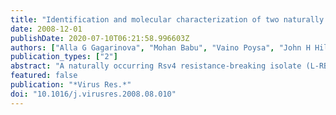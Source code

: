 ```yaml
---
title: "Identification and molecular characterization of two naturally occurring Soybean mosaic virus isolates that are closely related but differ in their ability to overcome Rsv4 resistance."
date: 2008-12-01
publishDate: 2020-07-10T06:21:58.996603Z
authors: ["Alla G Gagarinova", "Mohan Babu", "Vaino Poysa", "John H Hill", "Aiming Wang"]
publication_types: ["2"]
abstract: "A naturally occurring Rsv4 resistance-breaking isolate (L-RB) and a closely related non-resistance-breaking isolate (L) of Soybean mosaic virus (SMV) were identified in soybean fields in London, Ontario, Canada. The viral genomes of L and L-RB were completely sequenced. Each isolate has a 9585-nucleotide genome with a single open reading frame encoding a polyprotein of approximately 350 kDa. L-RB and L have a very high sequence similarity (99.6%) at both the nucleotide and amino acid levels. Phylogenetic analysis showed that the two isolates belong to the G2 pathotype. Pathogenicity predictions of all virus/soybean combinations, based on the phylogenetic profile, were confirmed by pathogenicity tests using L and L-RB isolates and soybeans carrying different resistance genes, with an exception that L-RB infected a soybean cultivar carrying Rsv4 resistance. The temporal and spatial proximity of L and L-RB and their high sequence similarity suggest L-RB was likely derived from the SMV-L quasispecies. Recombination analysis did not reveal the evidence of genetic recombination for the emergence of L-RB. Mutations introduced by virus-encoded RNA-dependent RNA polymerase during viral genome replication and selection pressure probably contributed to the occurrence of L-RB."
featured: false
publication: "*Virus Res.*"
doi: "10.1016/j.virusres.2008.08.010"
---
```


